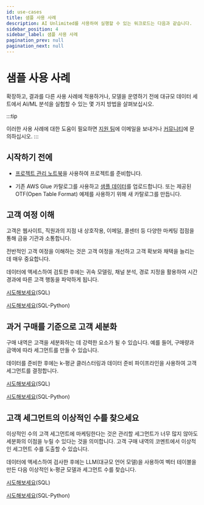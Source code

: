 ```yaml
---
id: use-cases
title: 샘플 사용 사례
description: AI Unlimited를 사용하여 실행할 수 있는 워크로드는 다음과 같습니다.
sidebar_position: 4
sidebar_label: 샘플 사용 사례
pagination_prev: null
pagination_next: null
---
```


# 샘플 사용 사례

확장하고, 결과를 다른 사용 사례에 적용하거나, 모델을 운영하기 전에 대규모 데이터 세트에서 AI/ML 분석을 실험할 수 있는 몇 가지 방법을 살펴보십시오.

:::tip

이러한 사용 사례에 대한 도움이 필요하면 <a href="mailto:aiunlimited.support@Teradata.com">지원 팀</a>에 이메일을 보내거나 [커뮤니티](https://support.teradata.com/community?id=community_forum&sys_id=b0aba91597c329d0e6d2bd8c1253affa)에 문의하십시오.
:::


## 시작하기 전에 

- [프로젝트 관리 노트북](https://github.com/Teradata/ai-unlimited-demos/blob/main/Notebooks/Project%20Administration.ipynb)을 사용하여 프로젝트를 준비합니다.

- 기존 AWS Glue 카탈로그를 사용하고 [샘플 데이터](https://github.com/Teradata/ai-unlimited-demos/tree/main/UseCases/Data)를 업로드합니다. 또는 제공된 OTF(Open Table Format) 예제를 사용하기 위해 새 카탈로그를 만듭니다.


## 고객 여정 이해

고객은 웹사이트, 직원과의 지점 내 상호작용, 이메일, 콜센터 등 다양한 마케팅 접점을 통해 금융 기관과 소통합니다. 

전반적인 고객 여정을 이해하는 것은 고객 여정을 개선하고 고객 확보와 채택을 늘리는 데 매우 중요합니다.

데이터에 액세스하여 검토한 후에는 귀속 모델링, 채널 분석, 경로 지정을 활용하여 시간 경과에 따른 고객 행동을 파악하게 됩니다.

[시도해보세요](https://github.com/Teradata/ai-unlimited-demos/blob/main/UseCases/Financial_Customer_Journey_SQL.ipynb)(SQL)

[시도해보세요](https://github.com/Teradata/ai-unlimited-demos/blob/main/UseCases/Financial_Customer_Journey_SQL_Python.ipynb)(SQL-Python)


## 과거 구매를 기준으로 고객 세분화

구매 내역은 고객을 세분화하는 데 강력한 요소가 될 수 있습니다. 예를 들어, 구매량과 금액에 따라 세그먼트를 만들 수 있습니다.

데이터를 준비한 후에는 k-평균 클러스터링과 데이터 준비 파이프라인을 사용하여 고객 세그먼트를 결정합니다.

[시도해보세요](https://github.com/Teradata/ai-unlimited-demos/blob/main/UseCases/Native_Data_Prep_Transformation_Pipelines-SQL.ipynb)(SQL)

[시도해보세요](https://github.com/Teradata/ai-unlimited-demos/blob/main/UseCases/Native_Data_Prep_Transformation_Pipelines-SQL_Python.ipynb)(SQL-Python)


## 고객 세그먼트의 이상적인 수를 찾으세요

이상적인 수의 고객 세그먼트에 마케팅한다는 것은 관리할 세그먼트가 너무 많지 않아도 세분화의 이점을 누릴 수 있다는 것을 의미합니다. 고객 구매 내역의 코멘트에서 이상적인 세그먼트 수를 도출할 수 있습니다.

데이터에 액세스하여 검사한 후에는 LLM(대규모 언어 모델)을 사용하여 벡터 테이블을 만든 다음 이상적인 k-평균 모델과 세그먼트 수를 찾습니다.

[시도해보세요](https://github.com/Teradata/ai-unlimited-demos/blob/main/UseCases/Segmentation_With_Vector_Embedding-SQL.ipynb)(SQL)

[시도해보세요](https://github.com/Teradata/ai-unlimited-demos/blob/main/UseCases/Segmentation_With_Vector_Embedding-SQL_Python.ipynb)(SQL-Python)

